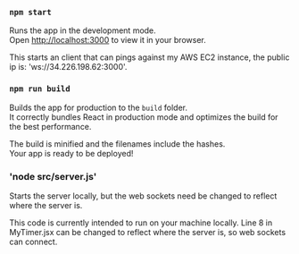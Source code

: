 ### `npm start`

Runs the app in the development mode.\
Open [http://localhost:3000](http://localhost:3000) to view it in your browser.

This starts an client that can pings against my AWS EC2 instance, the public ip is: 'ws://34.226.198.62:3000'.

### `npm run build`

Builds the app for production to the `build` folder.\
It correctly bundles React in production mode and optimizes the build for the best performance.

The build is minified and the filenames include the hashes.\
Your app is ready to be deployed!

### 'node src/server.js'

Starts the server locally, but the web sockets need be changed to reflect where the server is. 

This code is currently intended to run on your machine locally. Line 8 in MyTimer.jsx can be changed to reflect where the server is, so web sockets can connect.